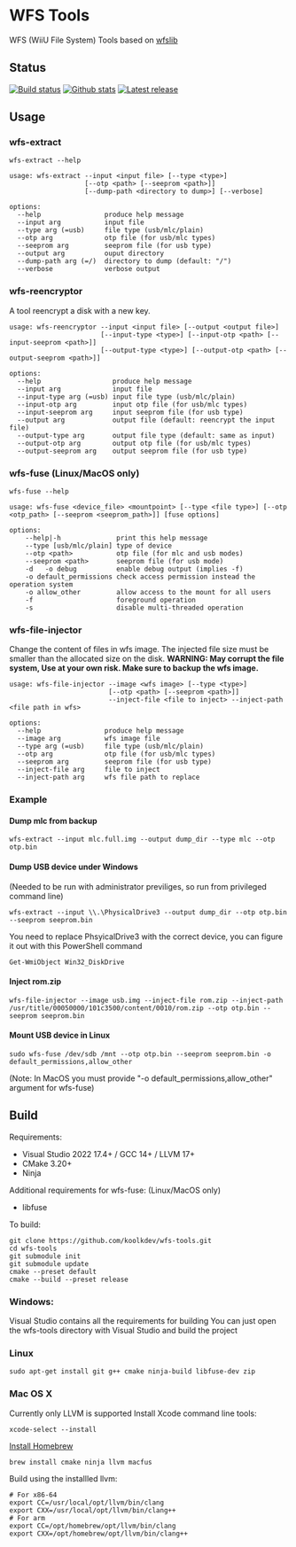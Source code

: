 # WFS Tools
WFS (WiiU File System) Tools based on [wfslib](https://github.com/koolkdev/wfslib)

## Status
[![Build status](https://img.shields.io/github/actions/workflow/status/koolkdev/wfs-tools/build.yml?branch=master&style=flat&logo=github)](https://github.com/koolkdev/wfs-tools/actions)
[![Github stats](https://img.shields.io/github/downloads/koolkdev/wfs-tools/total.svg?style=flat&logo=github)](https://github.com/koolkdev/wfs-tools/releases)
[![Latest release](https://img.shields.io/github/release-pre/koolkdev/wfs-tools?style=flat&logo=github)](https://github.com/koolkdev/wfs-tools/releases)

## Usage

### wfs-extract
```
wfs-extract --help
```
```
usage: wfs-extract --input <input file> [--type <type>]
                   [--otp <path> [--seeprom <path>]]
                   [--dump-path <directory to dump>] [--verbose]

options:
  --help                produce help message
  --input arg           input file
  --type arg (=usb)     file type (usb/mlc/plain)
  --otp arg             otp file (for usb/mlc types)
  --seeprom arg         seeprom file (for usb type)
  --output arg          ouput directory
  --dump-path arg (=/)  directory to dump (default: "/")
  --verbose             verbose output
```

### wfs-reencryptor
A tool reencrypt a disk with a new key.
```
usage: wfs-reencryptor --input <input file> [--output <output file>]
                       [--input-type <type>] [--input-otp <path> [--input-seeprom <path>]]
                       [--output-type <type>] [--output-otp <path> [--output-seeprom <path>]]

options:
  --help                  produce help message
  --input arg             input file
  --input-type arg (=usb) input file type (usb/mlc/plain)
  --input-otp arg         input otp file (for usb/mlc types)
  --input-seeprom arg     input seeprom file (for usb type)
  --output arg            output file (default: reencrypt the input file)
  --output-type arg       output file type (default: same as input)
  --output-otp arg        output otp file (for usb/mlc types)
  --output-seeprom arg    output seeprom file (for usb type)
```

### wfs-fuse (Linux/MacOS only)
```
wfs-fuse --help
```
```
usage: wfs-fuse <device_file> <mountpoint> [--type <file type>] [--otp <otp_path> [--seeprom <seeprom_path>]] [fuse options]

options:
    --help|-h              print this help message
    --type [usb/mlc/plain] type of device
    --otp <path>           otp file (for mlc and usb modes)
    --seeprom <path>       seeprom file (for usb mode)
    -d   -o debug          enable debug output (implies -f)
    -o default_permissions check access permission instead the operation system
    -o allow_other         allow access to the mount for all users
    -f                     foreground operation
    -s                     disable multi-threaded operation
```

### wfs-file-injector
Change the content of files in wfs image. The injected file size must be smaller than the allocated size on the disk.
**WARNING: May corrupt the file system, Use at your own risk. Make sure to backup the wfs image.**
```
usage: wfs-file-injector --image <wfs image> [--type <type>]
                         [--otp <path> [--seeprom <path>]]
                         --inject-file <file to inject> --inject-path <file path in wfs>

options:
  --help                produce help message
  --image arg           wfs image file
  --type arg (=usb)     file type (usb/mlc/plain)
  --otp arg             otp file (for usb/mlc types)
  --seeprom arg         seeprom file (for usb type)
  --inject-file arg     file to inject
  --inject-path arg     wfs file path to replace
```

### Example
#### Dump mlc from backup
```
wfs-extract --input mlc.full.img --output dump_dir --type mlc --otp otp.bin
```

#### Dump USB device under Windows
(Needed to be run with administrator previliges, so run from privileged command line)
```
wfs-extract --input \\.\PhysicalDrive3 --output dump_dir --otp otp.bin --seeprom seeprom.bin
```
You need to replace PhsyicalDrive3 with the correct device, you can figure it out with this PowerShell command
```
Get-WmiObject Win32_DiskDrive
```

#### Inject rom.zip

```
wfs-file-injector --image usb.img --inject-file rom.zip --inject-path /usr/title/00050000/101c3500/content/0010/rom.zip --otp otp.bin --seeprom seeprom.bin
```

#### Mount USB device in Linux
```
sudo wfs-fuse /dev/sdb /mnt --otp otp.bin --seeprom seeprom.bin -o default_permissions,allow_other
```
(Note: In MacOS you must provide "-o default_permissions,allow_other" argument for wfs-fuse)

## Build
Requirements:
* Visual Studio 2022 17.4+ / GCC 14+ / LLVM 17+
* CMake 3.20+
* Ninja

Additional requirements for wfs-fuse: (Linux/MacOS only)
* libfuse

To build:
```
git clone https://github.com/koolkdev/wfs-tools.git
cd wfs-tools
git submodule init
git submodule update
cmake --preset default
cmake --build --preset release
```

### Windows:
Visual Studio contains all the requirements for building
You can just open the wfs-tools directory with Visual Studio and build the project

### Linux
```
sudo apt-get install git g++ cmake ninja-build libfuse-dev zip
```

### Mac OS X
Currently only LLVM is supported
Install Xcode command line tools:
```
xcode-select --install
```
[Install Homebrew](https://brew.sh/)  
```
brew install cmake ninja llvm macfus
```
Build using the installled llvm:
```
# For x86-64
export CC=/usr/local/opt/llvm/bin/clang
export CXX=/usr/local/opt/llvm/bin/clang++
# For arm
export CC=/opt/homebrew/opt/llvm/bin/clang
export CXX=/opt/homebrew/opt/llvm/bin/clang++
```
